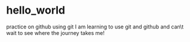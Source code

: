 # hello_world
practice on github using git 
I am learning to use git and github and can\t wait to see where the journey takes me!
